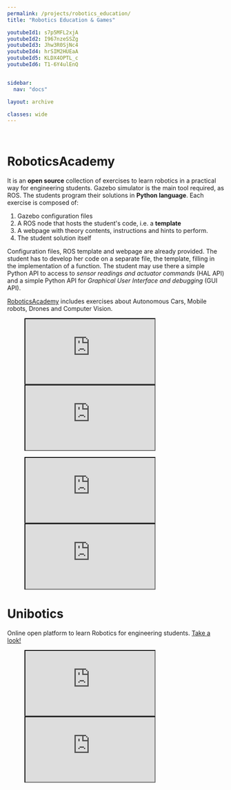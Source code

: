 ```yaml
---
permalink: /projects/robotics_education/
title: "Robotics Education & Games"

youtubeId1: s7p5MFL2xjA
youtubeId2: I967nzeSSZg
youtubeId3: Jhw3R0SjNc4
youtubeId4: hrSIM2HUEaA
youtubeId5: KLDX4OPTL_c
youtubeId6: T1-6Y4ulEnQ


sidebar:
  nav: "docs"

layout: archive

classes: wide
---
```




&nbsp;
&nbsp;




# RoboticsAcademy

It is an **open source** collection of exercises to learn robotics in a practical way for engineering students. Gazebo simulator is the main tool required, as ROS. The students program their solutions in **Python language**. Each exercise is composed of:

1. Gazebo configuration files
2. A ROS node that hosts the student's code, i.e. a **template** 
3. A webpage with theory contents, instructions and hints to perform.
4. The student solution itself

Configuration files, ROS template and webpage are already provided. The student has to develop her code on a separate file, the template, filling in the implementation of a function. The student may use there a simple Python API to access to _sensor readings and actuator commands_ (HAL API) and a simple Python API for _Graphical User Interface and debugging_ (GUI API). 

[RoboticsAcademy](https://jderobot.github.io/RoboticsAcademy/) includes exercises about Autonomous Cars, Mobile robots, Drones and Computer Vision.

<figure class="half">
    <a href=""><iframe src="https://www.youtube.com/embed/s7p5MFL2xjA"></iframe></a>
    <a href=""><iframe src="https://www.youtube.com/embed/I967nzeSSZg"></iframe></a>
</figure>

<figure class="half">
    <a href=""><iframe src="https://www.youtube.com/embed/KLDX4OPTL_c"></iframe></a>
    <a href=""><iframe src="https://www.youtube.com/embed/T1-6Y4ulEnQ"></iframe></a>
</figure>

<!-- 
{% include youtubePlayer.html id=page.youtubeId1 %}
{% include youtubePlayer.html id=page.youtubeId2 %}
-->

# Unibotics 

Online open platform to learn Robotics for engineering students. [Take a look!](https://www.youtube.com/channel/UCS9IvIytJNqQqImT99g-d6g/videos)

<!--
{% include youtubePlayer.html id=page.youtubeId3 %}
-->

<figure class="half">
    <a href=""><iframe src="https://www.youtube.com/embed/eFJBP8mY5VU"></iframe></a>
    <a href=""><iframe src="https://www.youtube.com/embed/z_vA4nvi-cY"></iframe></a>
</figure>
